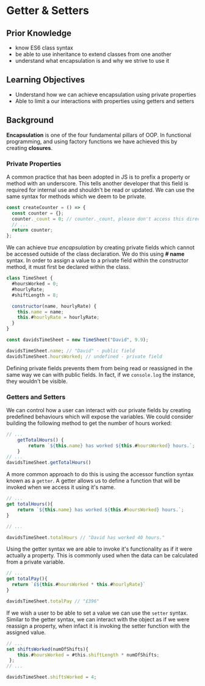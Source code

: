 # Getter & Setters

## Prior Knowledge

- know ES6 class syntax
- be able to use inheritance to extend classes from one another
- understand what encapsulation is and why we strive to use it

## Learning Objectives

- Understand how we can achieve encapsulation using private properties
- Able to limit a our interactions with properties using getters and setters

## Background

**Encapsulation** is one of the four fundamental pillars of OOP. In functional programming, and using factory functions we have achieved this by creating **closures**.

### Private Properties

A common practice that has been adopted in JS is to prefix a property or method with an underscore. This tells another developer that this field is required for internal use and shouldn't be read or updated. We can use the same syntax for methods which we deem to be private.

```js
const createCounter = () => {
  const counter = {};
  counter._count = 0; // counter._count, please don't access this directly!
  // ...
  return counter;
};
```

We can achieve _true encapsulation_ by creating private fields which cannot be accessed outside of the class declaration. We do this using **# name** syntax. In order to assign a value to a private field within the constructor method, it must first be declared within the class.

```js
class TimeSheet {
  #hoursWorked = 0;
  #hourlyRate;
  #shiftLength = 8;

  constructor(name, hourlyRate) {
    this.name = name;
    this.#hourlyRate = hourlyRate;
  }
}

const davidsTimeSheet = new TimeSheet("David", 9.9);

davidsTimeSheet.name; // "David" - public field
davidsTimeSheet.hoursWorked; // undefined - private field
```

Defining private fields prevents them from being read or reassigned in the same way we can with public fields. In fact, if we `console.log` the instance, they wouldn't be visible.

### Getters and Setters

We can control how a user can interact with our private fields by creating predefined behaviours which will expose the variables. We could consider building the following method to get the number of hours worked:

```js
// ...
	getTotalHours() {
		return `${this.name} has worked ${this.#hoursWorked} hours.`;
	}
// ...
davidsTimeSheet.getTotalHours()

```

A more common approach to do this is using the accessor function syntax known as a `getter`. A getter allows us to define a function that will be invoked when we access it using it's name.

```js
// ...
get totalHours(){
    return `${this.name} has worked ${this.#hoursWorked} hours.`;
}

// ...

davidsTimeSheet.totalHours // "David has worked 40 hours."
```

Using the getter syntax we are able to invoke it's functionality as if it were actually a property. This is commonly used when the data can be calculated from a private variable.

```js
// ...
get totalPay(){
  return `£${this.#hoursWorked * this.#hourlyRate}`
}

davidsTimeSheet.totalPay // "£396"
```

If we wish a user to be able to set a value we can use the `setter` syntax. Similar to the getter syntax, we can interact with the object as if we were reassign a property, when infact it is invoking the setter function with the assigned value.

```js
// ...
set shiftsWorked(numOfShifts){
    this.#hoursWorked = #this.shiftLength * numOfShifts;
 };
// ...

davidsTimeSheet.shiftsWorked = 4;
```
